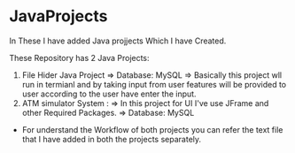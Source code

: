 # JavaProjects
In These I have added Java projjects Which I have Created.

These Repository has 2 Java Projects:
1. File Hider Java Project
   => Database: MySQL
   => Basically this project wll run in termianl and by taking input from user features will be provided to user according to the user have enter the input.
3. ATM simulator System :
     => In this project for UI I've use JFrame and other Required Packages.
     => Database: MySQL

* For understand the Workflow of both projects you can refer the text file that I have added in both the projects separately.
   
